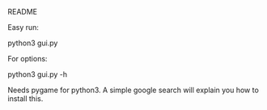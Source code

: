 README

Easy run:

python3 gui.py

For options:

python3 gui.py -h

Needs pygame for python3. A simple google search will explain you how to install this.
